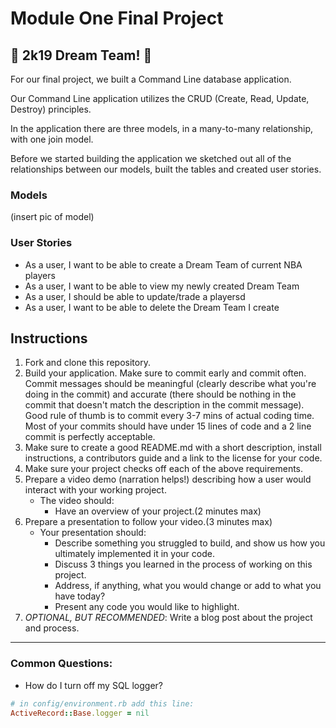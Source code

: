 # Module One Final Project

## 🏀 2k19 Dream Team! 🏀

For our final project, we built a Command Line database application.

Our Command Line application utilizes the CRUD (Create, Read, Update, Destroy) principles.

In the application there are three models, in a many-to-many relationship, with one join model.

Before we started building the application we sketched out all of the relationships between our models, built the tables and created user stories.


### Models

(insert pic of model)


### User Stories

* As a user, I want to be able to create a Dream Team of current NBA players
* As a user, I want to be able to view my newly created Dream Team
* As a user, I should be able to update/trade a playersd
* As a user, I want to be able to delete the Dream Team I create


## Instructions

1. Fork and clone this repository.
2. Build your application. Make sure to commit early and commit often. Commit messages should be meaningful (clearly describe what you're doing in the commit) and accurate (there should be nothing in the commit that doesn't match the description in the commit message). Good rule of thumb is to commit every 3-7 mins of actual coding time. Most of your commits should have under 15 lines of code and a 2 line commit is perfectly acceptable.
3. Make sure to create a good README.md with a short description, install instructions, a contributors guide and a link to the license for your code.
4. Make sure your project checks off each of the above requirements.
5. Prepare a video demo (narration helps!) describing how a user would interact with your working project.
    * The video should:
      - Have an overview of your project.(2 minutes max)
6. Prepare a presentation to follow your video.(3 minutes max)
    * Your presentation should:
      - Describe something you struggled to build, and show us how you ultimately implemented it in your code.
      - Discuss 3 things you learned in the process of working on this project.
      - Address, if anything, what you would change or add to what you have today?
      - Present any code you would like to highlight.   
7. *OPTIONAL, BUT RECOMMENDED*: Write a blog post about the project and process.

---
### Common Questions:
- How do I turn off my SQL logger?
```ruby
# in config/environment.rb add this line:
ActiveRecord::Base.logger = nil
```
